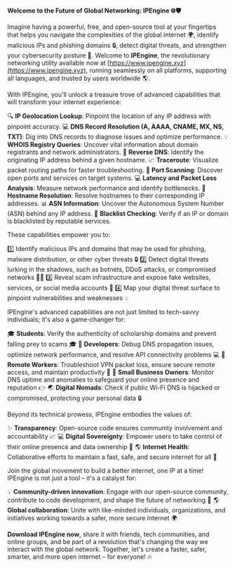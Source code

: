 **Welcome to the Future of Global Networking: IPEngine 🌐🛡️**

Imagine having a powerful, free, and open-source tool at your fingertips that helps you navigate the complexities of the global internet 🌍, identify malicious IPs and phishing domains 🔒, detect digital threats, and strengthen your cybersecurity posture 🔗. Welcome to **IPEngine**, the revolutionary networking utility available now at [https://www.ipengine.xyz](https://www.ipengine.xyz), running seamlessly on all platforms, supporting all languages, and trusted by users worldwide 🌎.

With IPEngine, you'll unlock a treasure trove of advanced capabilities that will transform your internet experience:

🔍 **IP Geolocation Lookup**: Pinpoint the location of any IP address with pinpoint accuracy.
💻 **DNS Record Resolution (A, AAAA, CNAME, MX, NS, TXT)**: Dig into DNS records to diagnose issues and optimize performance.
💡 **WHOIS Registry Queries**: Uncover vital information about domain registrants and network administrators.
🔄 **Reverse DNS**: Identify the originating IP address behind a given hostname.
📈 **Traceroute**: Visualize packet routing paths for faster troubleshooting.
🚀 **Port Scanning**: Discover open ports and services on target systems.
💻 **Latency and Packet Loss Analysis**: Measure network performance and identify bottlenecks.
🤔 **Hostname Resolution**: Resolve hostnames to their corresponding IP addresses.
📊 **ASN Information**: Uncover the Autonomous System Number (ASN) behind any IP address.
🚫 **Blacklist Checking**: Verify if an IP or domain is blacklisted by reputable services.

These capabilities empower you to:

1️⃣ Identify malicious IPs and domains that may be used for phishing, malware distribution, or other cyber threats 🔒
2️⃣ Detect digital threats lurking in the shadows, such as botnets, DDoS attacks, or compromised networks 🕵️‍♀️
3️⃣ Reveal scam infrastructure and expose fake websites, services, or social media accounts 👮
4️⃣ Map your digital threat surface to pinpoint vulnerabilities and weaknesses 💡

IPEngine's advanced capabilities are not just limited to tech-savvy individuals; it's also a game-changer for:

🎓 **Students**: Verify the authenticity of scholarship domains and prevent falling prey to scams 🎓
🤖 **Developers**: Debug DNS propagation issues, optimize network performance, and resolve API connectivity problems 💻
🏢 **Remote Workers**: Troubleshoot VPN packet loss, ensure secure remote access, and maintain productivity 🚀
💼 **Small Business Owners**: Monitor DNS uptime and anomalies to safeguard your online presence and reputation 👉
🌏 **Digital Nomads**: Check if public Wi-Fi DNS is hijacked or compromised, protecting your personal data 🔒

Beyond its technical prowess, IPEngine embodies the values of:

✨ **Transparency**: Open-source code ensures community involvement and accountability 📈
💻 **Digital Sovereignty**: Empower users to take control of their online presence and data ownership 💪
🌎 **Internet Health**: Collaborative efforts to maintain a fast, safe, and secure internet for all 🚀

Join the global movement to build a better internet, one IP at a time! IPEngine is not just a tool – it's a catalyst for:

💡 **Community-driven innovation**: Engage with our open-source community, contribute to code development, and shape the future of networking 🔗
🌎 **Global collaboration**: Unite with like-minded individuals, organizations, and initiatives working towards a safer, more secure internet 🌍

**Download IPEngine now**, share it with friends, tech communities, and online groups, and be part of a revolution that's changing the way we interact with the global network. Together, let's create a faster, safer, smarter, and more open internet – for everyone! 🔥